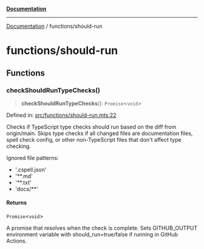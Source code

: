 [**Documentation**](../README.md)

---

[Documentation](../README.md) / functions/should-run

# functions/should-run

## Functions

### checkShouldRunTypeChecks()

> **checkShouldRunTypeChecks**(): `Promise`\<`void`\>

Defined in: [src/functions/should-run.mts:22](https://github.com/noshiro-pf/ts-repo-utils/blob/main/src/functions/should-run.mts#L22)

Checks if TypeScript type checks should run based on the diff from
origin/main. Skips type checks if all changed files are documentation files,
spell check config, or other non-TypeScript files that don't affect type
checking.

Ignored file patterns:

- '.cspell.json'
- '\*\*.md'
- '\*\*.txt'
- 'docs/\*\*'

#### Returns

`Promise`\<`void`\>

A promise that resolves when the check is complete. Sets
GITHUB_OUTPUT environment variable with should_run=true/false if running in
GitHub Actions.
